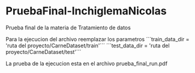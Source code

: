 # PruebaFinal-InchiglemaNicolas
Prueba final de la materia de Tratamiento de datos

Para la ejecucion del archivo reemplazar los parametros 
´´´train_data_dir = 'ruta del proyecto/CarneDataset/train'´´´
´´´test_data_dir = 'ruta del proyecto/CarneDataset/test'´´´

La prueba de la ejecucion esta en el archivo prueba_final_run.pdf
